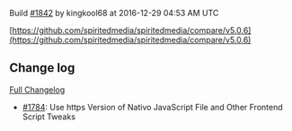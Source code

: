 Build [#1842](https://circleci.com/gh/spiritedmedia/spiritedmedia/1842) by kingkool68 at 2016-12-29 04:53 AM UTC

[https://github.com/spiritedmedia/spiritedmedia/compare/v5.0.6](https://github.com/spiritedmedia/spiritedmedia/compare/v5.0.6)
## Change log
[Full Changelog](https://github.com/spiritedmedia/spiritedmedia/compare/v5.0.5...v5.0.6)

 - [#1784](https://github.com/spiritedmedia/spiritedmedia/pull/1784): Use https Version of Nativo JavaScript File and Other Frontend Script Tweaks
